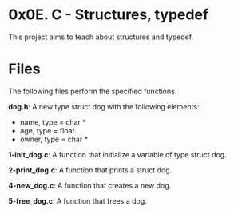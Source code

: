 # 0x0E. C - Structures, typedef

This project aims to teach about structures and typedef.

# Files

The following files perform the specified functions.

**dog.h**: A new type struct dog with the following elements:
* name, type = char *
* age, type = float
* owner, type = char *

**1-init_dog.c**: A function that initialize a variable of type struct dog.

**2-print_dog.c**: A function that prints a struct dog.

**4-new_dog.c**: A function that creates a new dog.

**5-free_dog.c**: A function that frees a dog.
